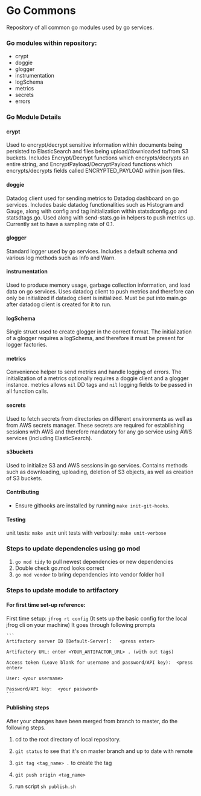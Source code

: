 # Go Commons

Repository of all common go modules used by go services.

### Go modules within repository:

- crypt
- doggie
- glogger
- instrumentation
- logSchema
- metrics
- secrets
- errors

### Go Module Details

#### crypt

Used to encrypt/decrypt sensitive information within documents being persisted to ElasticSearch and files being upload/downloaded to/from S3 buckets.
Includes Encrypt/Decrypt functions which encrypts/decrypts an entire string, and EncryptPayload/DecryptPayload functions which
encrypts/decrypts fields called ENCRYPTED_PAYLOAD within json files.

#### doggie

Datadog client used for sending metrics to Datadog dashboard on go services. Includes basic datadog functionalities such as
Histogram and Gauge, along with config and tag initialization within statsdconfig.go and statsdtags.go. Used along with send-stats.go in helpers to
push metrics up. Currently set to have a sampling rate of 0.1.

#### glogger

Standard logger used by go services. Includes a default schema and various log methods such as Info and Warn.

#### instrumentation

Used to produce memory usage, garbage collection information, and load data on go services. Uses datadog client to push metrics and therefore can only be initialized if
datadog client is initialized. Must be put into main.go after datadog client is created for it to run.

#### logSchema

Single struct used to create glogger in the correct format. The initialization of a glogger requires a logSchema, and therefore it
must be present for logger factories.

#### metrics

Convenience helper to send metrics and handle logging of errors. The initialization of a metrics optionally requires a doggie client and a glogger instance.
metrics allows `nil` DD tags and `nil` logging fields to be passed in all function calls.

#### secrets

Used to fetch secrets from directories on different environments as well as from AWS secrets manager. These secrets are required
for establishing sessions with AWS and therefore mandatory for any go service using AWS services (including ElasticSearch).

#### s3buckets

Used to initialize S3 and AWS sessions in go services. Contains methods such as downloading, uploading, deletion of S3 objects, as well as creation of S3 buckets.

#### Contributing

* Ensure githooks are installed by running `make init-git-hooks`.

#### Testing

unit tests: `make unit`
unit tests with verbosity: `make unit-verbose`

### Steps to update dependencies using go mod

1. ```go mod tidy``` to pull newest dependencies or new dependencies
2. Double check go.mod looks correct
3. ```go mod vendor``` to bring dependencies into vendor folder
holl

### Steps to update module to artifactory

#### For first time set-up reference:

First time setup:     ```jfrog rt config```      (It sets up the basic config for the local jfrog cli on your machine)
It goes through following prompts

    ```
    Artifactory server ID [Default-Server]:   <press enter>

    Artifactory URL: enter <YOUR_ARTIFACTOR_URL> . (with out tags)

    Access token (Leave blank for username and password/API key):  <press enter>

    User: <your username>

    Password/API key:  <your password>
    ```

#### Publishing steps

After your changes have been merged from branch to master, do the following steps.

1. cd to the root directory of local repository.

2. ```git status``` to see that it's on master branch and up to date with remote

3. ```git tag <tag_name> .``` to create the tag

4. ```git push origin <tag_name>```

5. run script ```sh publish.sh```
